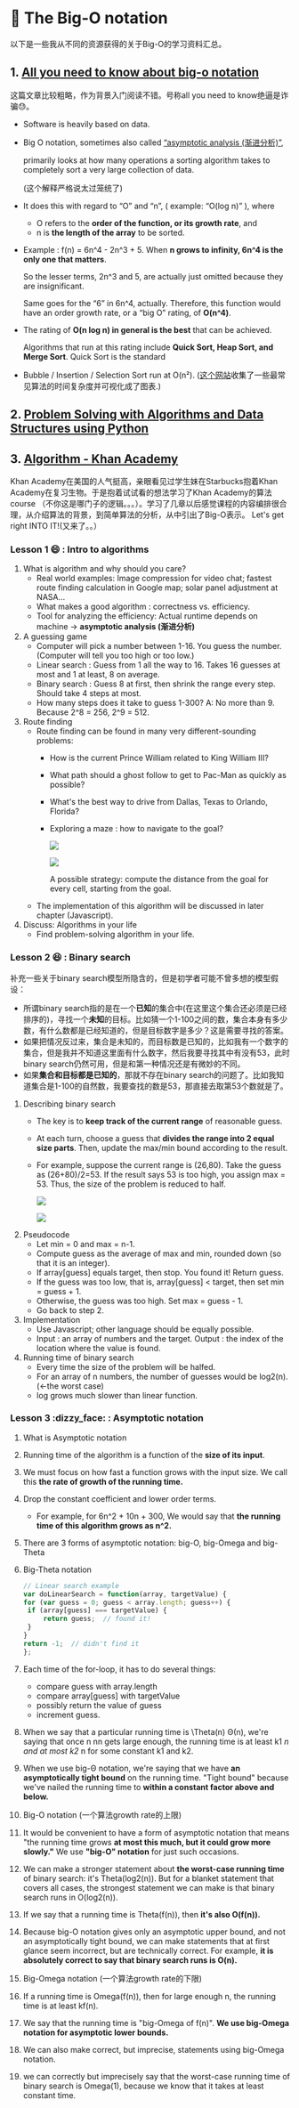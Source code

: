 # :snail: The Big-O notation

以下是一些我从不同的资源获得的关于Big-O的学习资料汇总。

## 1. [All you need to know about big-o notation](https://medium.freecodecamp.org/all-you-need-to-know-about-big-o-notation-to-crack-your-next-coding-interview-9d575e7eec4)

这篇文章比较粗略，作为背景入门阅读不错。号称all you need to know绝逼是诈骗:sweat:。

* Software is heavily based on data. 
* Big O notation, sometimes also called [“asymptotic analysis \(渐进分析\)”](https://en.wikipedia.org/wiki/Asymptotic_analysis), 

  primarily looks at how many operations a sorting algorithm takes to completely sort a very large collection of data. 

  \(这个解释严格说太过笼统了\)

* It does this with regard to “O” and “n”, \( example: “O\(log n\)” \), where
  * O refers to the **order of the function, or its growth rate**, and
  * n is **the length of the array** to be sorted.
* Example : f\(n\) = 6n^4 - 2n^3 + 5. When **n grows to infinity, 6n^4 is the only one that matters**. 

  So the lesser terms, 2n^3 and 5, are actually just omitted because they are insignificant. 

  Same goes for the “6” in 6n^4, actually. Therefore, this function would have an order growth rate, or a “big O” rating, of **O\(n^4\)**.

* The rating of **O\(n log n\) in general is the best** that can be achieved. 

  Algorithms that run at this rating include **Quick Sort, Heap Sort, and Merge Sort**. Quick Sort is the standard

* Bubble / Insertion / Selection Sort run at O\(n²\). \([这个网站](http://bigocheatsheet.com/)收集了一些最常见算法的时间复杂度并可视化成了图表.\)

## 2. [Problem Solving with Algorithms and Data Structures using Python](https://interactivepython.org/courselib/static/pythonds/index.html)

## 3. [Algorithm - Khan Academy](https://www.khanacademy.org/computing/computer-science/algorithms)

Khan Academy在美国的人气挺高，亲眼看见过学生妹在Starbucks抱着Khan Academy在复习生物。于是抱着试试看的想法学习了Khan Academy的算法course （不你这是哪门子的逻辑。。。）。学习了几章以后感觉课程的内容编排很合理，从介绍算法的背景，到简单算法的分析，从中引出了Big-O表示。 Let's get right INTO IT!\(又来了。。）

### Lesson 1 :smile: : Intro to algorithms

1. What is algorithm and why should you care?
   * Real world examples: Image compression for video chat; fastest route finding calculation in Google map; solar panel adjustment at NASA...
   * What makes a good algorithm : correctness vs. efficiency.
   * Tool for analyzing the efficiency: Actual runtime depends on machine -&gt; **asymptotic analysis \(渐进分析\)**
2. A guessing game
   * Computer will pick a number between 1-16. You guess the number. \(Computer will tell you too high or too low.\)
   * Linear search : Guess from 1 all the way to 16. Takes 16 guesses at most and 1 at least, 8 on average.
   * Binary search : Guess 8 at first, then shrink the range every step. Should take 4 steps at most.
   * How many steps does it take to guess 1-300? A: No more than 9. Because 2^8 = 256, 2^9 = 512.
3. Route finding
   * Route finding can be found in many very different-sounding problems:
     * How is the current Prince William related to King William III?
     * What path should a ghost follow to get to Pac-Man as quickly as possible?
     * What's the best way to drive from Dallas, Texas to Orlando, Florida?
     * Exploring a maze : how to navigate to the goal?   

       ![](https://cdn.kastatic.org/ka-perseus-images/7585425942be2a347bdab70bf68ef8dafe7bae02.png)      

       ![](https://cdn.kastatic.org/ka-perseus-images/1448249c9f4972b72248d899406a7f0c92fc5f3b.jpg)     

        A possible strategy: compute the distance from the goal for every cell, starting from the goal.
   * The implementation of this algorithm will be discussed in later chapter \(Javascript\).  
4. Discuss: Algorithms in your life
   * Find problem-solving algorithm in your life.

### Lesson 2 :laughing: : Binary search

补充一些关于binary search模型所隐含的，但是初学者可能不曾多想的模型假设：

* 所谓binary search指的是在一个**已知**的集合中\(在这里这个集合还必须是已经排序的\)，寻找一个**未知**的目标。比如猜一个1-100之间的数，集合本身有多少数，有什么数都是已经知道的，但是目标数字是多少？这是需要寻找的答案。
* 如果把情况反过来，集合是未知的，而目标数是已知的，比如我有一个数字的集合，但是我并不知道这里面有什么数字，然后我要寻找其中有没有53，此时binary search仍然可用，但是和第一种情况还是有微妙的不同。
* 如果**集合和目标都是已知的**，那就不存在binary search的问题了。比如我知道集合是1-100的自然数，我要查找的数是53，那直接去取第53个数就是了。

1. Describing binary search
   * The key is to **keep track of the current range** of reasonable guess.
   * At each turn, choose a guess that **divides the range into 2 equal size parts**. Then, update the max/min bound according to the result.   
   * For example, suppose the current range is \(26,80\). Take the guess as \(26+80\)/2=53. If the result says 53 is too high, you assign max = 53. Thus, the size of the problem is reduced to half.   

     ![](https://cdn.kastatic.org/ka-perseus-images/91981c0666c061815dd0e9b473ad0570a1803a45.png)   

     ![](https://cdn.kastatic.org/ka-perseus-images/a376ce2d2746fc126293571121a818f395a97354.png)
2. Pseudocode
   * Let min = 0 and max = n-1.
   * Compute guess as the average of max and min, rounded down \(so that it is an integer\).
   * If array\[guess\] equals target, then stop. You found it! Return guess.
   * If the guess was too low, that is, array\[guess\] &lt; target, then set min = guess + 1.
   * Otherwise, the guess was too high. Set max = guess - 1.
   * Go back to step 2.
3. Implementation
   * Use Javascript; other language should be equally possible.
   * Input : an array of numbers and the target. Output : the index of the location where the value is found.
4. Running time of binary search
   * Every time the size of the problem will be halfed.
   * For an array of n numbers, the number of guesses would be log2\(n\). \(&lt;-the worst case\)
   * log grows much slower than linear function.

### Lesson 3 :dizzy\_face: : Asymptotic notation

1. What is Asymptotic notation
2. Running time of the algorithm is a function of the **size of its input**.
3. We must focus on how fast a function grows with the input size. We call this **the rate of growth of the running time.**
4. Drop the constant coefficient and lower order terms.
   * For example, for 6n^2 + 10n + 300, We would say that **the running time of this algorithm grows as n^2.**
5. There are 3 forms of asymptotic notation: big-O, big-Omega and big-Theta
6. Big-Theta notation

   ```javascript
   // Linear search example
   var doLinearSearch = function(array, targetValue) {
   for (var guess = 0; guess < array.length; guess++) {
    if (array[guess] === targetValue) { 
        return guess;  // found it!
    }
   }
   return -1;  // didn't find it
   };
   ```

7. Each time of the for-loop, it has to do several things:
   * compare guess with array.length
   * compare array\[guess\] with targetValue
   * possibly return the value of guess
   * increment guess.
8. When we say that a particular running time is \Theta\(n\) Θ\(n\), we're saying that once n nn gets large enough, the running time is at least k1  _n and at most k2_  n for some constant k1 and k2.
9. When we use big-Θ notation, we're saying that we have **an asymptotically tight bound** on the running time. "Tight bound" because we've nailed the running time to **within a constant factor above and below.**
10. Big-O notation \(一个算法growth rate的上限\)
11. It would be convenient to have a form of asymptotic notation that means "the running time grows **at most this much, but it could grow more slowly."** We use **"big-O" notation** for just such occasions.
12. We can make a stronger statement about **the worst-case running time** of binary search: it's Theta\(log2\(n\)\). But for a blanket statement that covers all cases, the strongest statement we can make is that binary search runs in O\(log2\(n\)\).
13. If we say that a running time is Theta\(f\(n\)\), then **it's also O\(f\(n\)\).**
14. Because big-O notation gives only an asymptotic upper bound, and not an asymptotically tight bound, we can make statements that at first glance seem incorrect, but are technically correct. For example, **it is absolutely correct to say that binary search runs is O\(n\).**
15. Big-Omega notation \(一个算法growth rate的下限\)
16. If a running time is Omega\(f\(n\)\), then for large enough n, the running time is at least kf\(n\).
17. We say that the running time is "big-Omega of f\(n\)". **We use big-Omega notation for asymptotic lower bounds.**
18. We can also make correct, but imprecise, statements using big-Omega notation. 
19. we can correctly but imprecisely say that the worst-case running time of binary search is Omega\(1\), because we know that it takes at least constant time.

